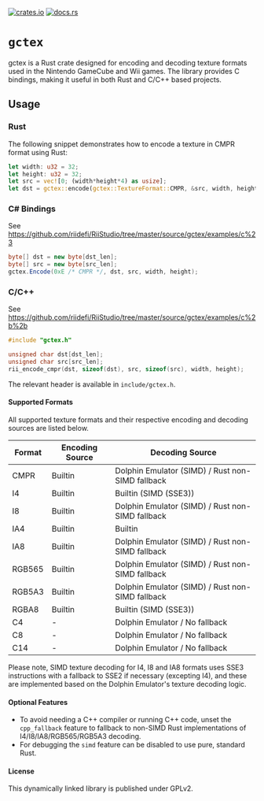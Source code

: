 [![crates.io](https://img.shields.io/crates/v/gctex.svg)](https://crates.io/crates/gctex)
[![docs.rs](https://docs.rs/gctex/badge.svg)](https://docs.rs/gctex/)

# `gctex`
gctex is a Rust crate designed for encoding and decoding texture formats used in the Nintendo GameCube and Wii games. The library provides C bindings, making it useful in both Rust and C/C++ based projects.

## Usage 

### Rust
The following snippet demonstrates how to encode a texture in CMPR format using Rust:

```rust
let width: u32 = 32;
let height: u32 = 32;
let src = vec![0; (width*height*4) as usize];
let dst = gctex::encode(gctex::TextureFormat::CMPR, &src, width, height);
```

### C# Bindings
See https://github.com/riidefi/RiiStudio/tree/master/source/gctex/examples/c%23
```cs
byte[] dst = new byte[dst_len];
byte[] src = new byte[src_len];
gctex.Encode(0xE /* CMPR */, dst, src, width, height);
```

### C/C++
See https://github.com/riidefi/RiiStudio/tree/master/source/gctex/examples/c%2b%2b
```cpp
#include "gctex.h"

unsigned char dst[dst_len];
unsigned char src[src_len];
rii_encode_cmpr(dst, sizeof(dst), src, sizeof(src), width, height);
```
The relevant header is available in `include/gctex.h`.

#### Supported Formats
All supported texture formats and their respective encoding and decoding sources are listed below.

| Format  | Encoding Source | Decoding Source |
|---------|-----------------|-----------------|
| CMPR    | Builtin         | Dolphin Emulator (SIMD) / Rust non-SIMD fallback |
| I4      | Builtin         | Builtin (SIMD (SSE3)) |
| I8      | Builtin         | Dolphin Emulator (SIMD) / Rust non-SIMD fallback |
| IA4     | Builtin         | Builtin |
| IA8     | Builtin         | Dolphin Emulator (SIMD) / Rust non-SIMD fallback |
| RGB565  | Builtin         | Dolphin Emulator (SIMD) / Rust non-SIMD fallback |
| RGB5A3  | Builtin         | Dolphin Emulator (SIMD) / Rust non-SIMD fallback |
| RGBA8   | Builtin         | Builtin (SIMD (SSE3)) |
| C4      | -               | Dolphin Emulator / No fallback |
| C8      | -               | Dolphin Emulator / No fallback |
| C14     | -               | Dolphin Emulator / No fallback |


Please note, SIMD texture decoding for I4, I8 and IA8 formats uses SSE3 instructions with a fallback to SSE2 if necessary (excepting I4), and these are implemented based on the Dolphin Emulator's texture decoding logic.

#### Optional Features
- To avoid needing a C++ compiler or running C++ code, unset the `cpp_fallback` feature to fallback to non-SIMD Rust implementations of I4/I8/IA8/RGB565/RGB5A3 decoding. 
- For debugging the `simd` feature can be disabled to use pure, standard Rust.

#### License
This dynamically linked library is published under GPLv2.
